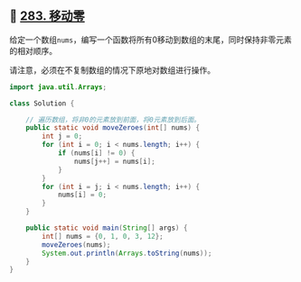 ## 📌 [283. 移动零](https://leetcode.cn/problems/move-zeroes/submissions/572071015/?envType=study-plan-v2&envId=top-100-liked)

给定一个数组`nums`，编写一个函数将所有0移动到数组的末尾，同时保持非零元素的相对顺序。

请注意，必须在不复制数组的情况下原地对数组进行操作。

```java
import java.util.Arrays;

class Solution {

    // 遍历数组，将非0的元素放到前面，将0元素放到后面。
    public static void moveZeroes(int[] nums) {
        int j = 0;
        for (int i = 0; i < nums.length; i++) {
            if (nums[i] != 0) {
                nums[j++] = nums[i];
            }
        }
        for (int i = j; i < nums.length; i++) {
            nums[i] = 0;
        }
    }

    public static void main(String[] args) {
        int[] nums = {0, 1, 0, 3, 12};
        moveZeroes(nums);
        System.out.println(Arrays.toString(nums));
    }
}
```